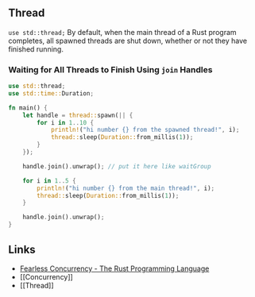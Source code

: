 ## Thread
`use std::thread;`
By default, when the main thread of a Rust program completes, all spawned threads are shut down, whether or not they have finished running.

### Waiting for All Threads to Finish Using `join` Handles
```rust
use std::thread;
use std::time::Duration;

fn main() {
    let handle = thread::spawn(|| {
        for i in 1..10 {
            println!("hi number {} from the spawned thread!", i);
            thread::sleep(Duration::from_millis(1));
        }
    });

	handle.join().unwrap(); // put it here like waitGroup

    for i in 1..5 {
        println!("hi number {} from the main thread!", i);
        thread::sleep(Duration::from_millis(1));
    }

    handle.join().unwrap();
}
```

## Links
- [Fearless Concurrency - The Rust Programming Language](https://doc.rust-lang.org/book/ch16-00-concurrency.html)
- [[Concurrency]]
- [[Thread]]